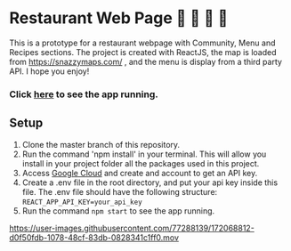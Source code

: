 # Restaurant Web Page 🍭  🍲  🍰 🍕

This is a prototype for a restaurant webpage with Community, Menu and Recipes sections.
The project is created with ReactJS, the map is loaded from https://snazzymaps.com/ , and the menu is display from a third party API.
I hope you enjoy! 

### Click [here](https://foodiemania.netlify.app/) to see the app running.

## Setup
1. Clone the master branch of this repository.
2. Run the command 'npm install' in your terminal. This will allow you install in your project folder all the packages used in this project.
3. Access [Google Cloud](https://cloud.google.com/?hl=it) and create and account to get an API key.
4. Create a .env file in the root directory, and put your api key inside this file. The .env file should have the following structure: <br/>
   `REACT_APP_API_KEY=your_api_key`
5. Run the command `npm start` to see the app running.


https://user-images.githubusercontent.com/77288139/172068812-d0f50fdb-1078-48cf-83db-0828341c1ff0.mov

